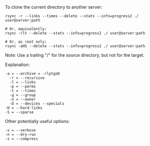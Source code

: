To clone the current directory to another server:

    rsync -r --links --times --delete --stats --info=progress2 ./ user@server:path

    # Or, equivalently:
    rsync -rlt --delete --stats --info=progress2 ./ user@server:path

    # Or, as root only:
    rsync -aHS --delete --stats --info=progress2 ./ user@server:path

Note: Use a trailing "/" for the source directory, but not for the target.

Explanation:

    -a = --archive = -rlptgoD
      -r = --recursive
      -l = --links
      -p = --perms
      -t = --times
      -g = --group
      -o = --owner
      -D = --devices --specials
    -H = --hard-links
    -S = --sparse

Other potentially useful options:

    -v = --verbose
    -n = --dry-run
    -z = --compress
